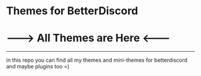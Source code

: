 # Themes for BetterDiscord
# <link href="https://github.com/lenref/Themes/">---> All Themes are Here <---</link>
--------------------------
in this repo you can find all my themes and mini-themes for betterdiscord
and maybe plugins too =)
